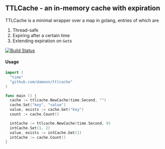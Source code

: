 ## TTLCache - an in-memory cache with expiration

TTLCache is a minimal wrapper over a map in golang, entries of which are

1. Thread-safe
2. Expiring after a certain time
3. Extending expiration on `Get`s

[![Build Status](https://travis-ci.org/damoon/ttlcache.svg)](https://travis-ci.org/damoon/ttlcache)

#### Usage
```go
import (
  "time"
  "github.com/damoon/ttlcache"
)

func main () {
  cache := ttlcache.NewCache(time.Second, "")
  cache.Set("key", "value")
  value, exists := cache.Get("key")
  count := cache.Count()

  intCache := ttlcache.NewCache(time.Second, 0)
  intCache.Set(1, 2)
  value, exists := intCache.Get(1)
  intCache := cache.Count()
}
```